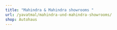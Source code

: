 ```yaml
---
title: "Mahindra & Mahindra showrooms "
url: /yavatmal/mahindra-und-mahindra-showrooms/
shop: Autohaus
---
```

